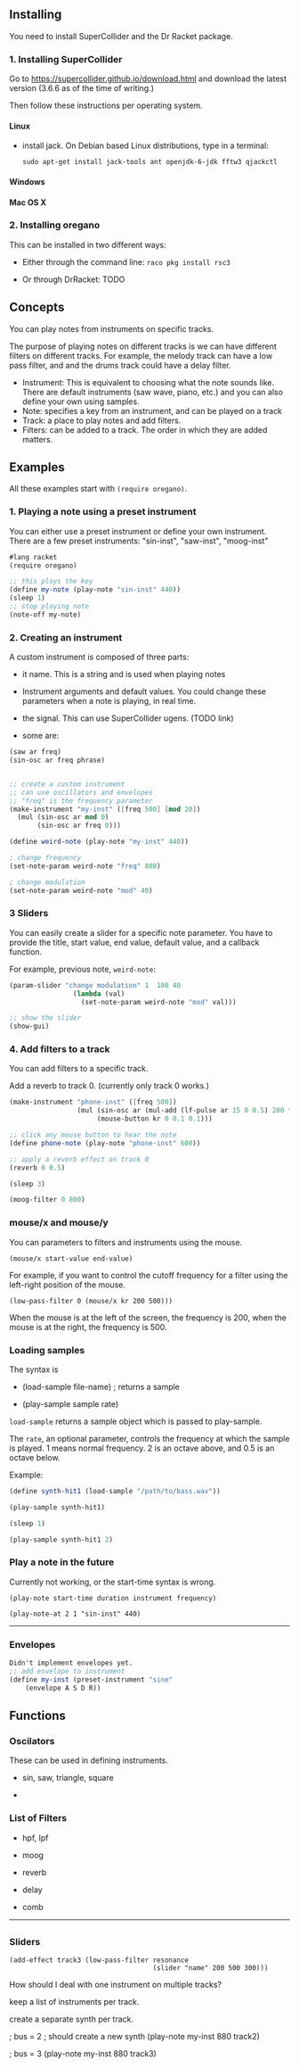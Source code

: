 
## Installing

You need to install SuperCollider and the Dr Racket package.

### 1. Installing SuperCollider

Go to https://supercollider.github.io/download.html and download the latest version (3.6.6 as of the time of writing.)

Then follow these instructions per operating system.

#### Linux

- install jack. On Debian based Linux distributions, type in a terminal:
   
    `sudo apt-get install jack-tools ant openjdk-6-jdk fftw3 qjackctl`

#### Windows

#### Mac OS X


### 2. Installing oregano

This can be installed in two different ways:
- Either through the command line: `raco pkg install rsc3`

- Or through DrRacket: TODO



## Concepts

You can play notes from instruments on specific tracks.

The purpose of playing notes on different tracks is we can have different filters on different tracks. For example, the melody track can have a low pass filter, and and the drums track could have a delay filter.


- Instrument: This is equivalent to choosing what the note sounds like. There are default instruments (saw wave, piano, etc.) and you can also define your own using samples.
- Note: specifies a key from an instrument, and can be played on a track
- Track: a place to play notes and add filters.
- Filters: can be added to a track. The order in which they are added matters.


## Examples

All these examples start with `(require oregano)`.

### 1. Playing a note using a preset instrument

You can either use a preset instrument or define your own instrument. There are a few preset instruments: "sin-inst", "saw-inst", "moog-inst"

```scheme
#lang racket
(require oregano)

;; this plays the key 
(define my-note (play-note "sin-inst" 440))
(sleep 1)
;; stop playing note
(note-off my-note)
```
<!--
Or you can create a note object then play it.

```scheme

(define my-note2 (make-note "sin-inst" 880))

(note-on my-note2)
(sleep 1)
(note-off my-note2)
```
-->

### 2. Creating an instrument
 A custom instrument is composed of three parts:
- it name. This is a string and is used when playing notes
- Instrument arguments and default values. You could change these parameters when a note is playing, in real time.
- the signal. This can use SuperCollider ugens. (TODO link)

- some are:

```scheme
(saw ar freq)
(sin-osc ar freq phrase)
```

```scheme

;; create a custom instrument
;; can use oscillators and envelopes
;; "freq" is the frequency parameter
(make-instrument "my-inst" ([freq 500] [mod 20])
  (mul (sin-osc ar mod 0)
       (sin-osc ar freq 0)))

(define weird-note (play-note "my-inst" 440))

; change frequency
(set-note-param weird-note "freq" 808)

; change modulation
(set-note-param weird-note "mod" 40)

```


### 3 Sliders


You can easily create a slider for a specific note parameter. You have to provide the title, start value, end value, default value, and a callback function.

For example, previous note, `weird-note`:

```scheme
(param-slider "change modulation" 1  100 40
                (lambda (val)
                  (set-note-param weird-note "mod" val)))

;; show the slider
(show-gui)
```



### 4. Add filters to a track

You can add filters to a specific track.

Add a reverb to track 0. (currently only track 0 works.)

```scheme
(make-instrument "phone-inst" ([freq 500])
                 (mul (sin-osc ar (mul-add (lf-pulse ar 15 0 0.5) 200 freq) 0)
                      (mouse-button kr 0 0.1 0.1)))

;; click any mouse button to hear the note
(define phone-note (play-note "phone-inst" 600))

;; apply a reverb effect on track 0
(reverb 0 0.5)

(sleep 3)

(moog-filter 0 800)

```


### mouse/x and mouse/y

You can parameters to filters and instruments using the mouse.

    (mouse/x start-value end-value)

For example, if you want to control the cutoff frequency for a filter using the left-right position of the mouse.

    (low-pass-filter 0 (mouse/x kr 200 500)))

When the mouse is at the left of the screen, the frequency is 200, when the mouse is at the right, the frequency is 500.



### Loading samples

The syntax is

* (load-sample file-name) ; returns a sample

* (play-sample sample rate)

`load-sample` returns a sample object which is passed to play-sample.

The `rate`, an optional parameter, controls the frequency at which the sample is played. 1 means normal frequency. 2 is an octave above, and 0.5 is an octave below.

Example:

```scheme
(define synth-hit1 (load-sample "/path/to/bass.wav"))

(play-sample synth-hit1)

(sleep 1)

(play-sample synth-hit1 2)
```

### Play a note in the future

Currently not working, or the start-time syntax is wrong.

`(play-note start-time duration instrument frequency)`

`(play-note-at 2 1 "sin-inst" 440)`



---
### Envelopes

```scheme
Didn't implement envelopes yet.
;; add envelope to instrument
(define my-inst (preset-instrument "sine"
    (envelope A S D R))
```



## Functions

### Oscilators

These can be used in defining instruments.

- sin, saw, triangle, square

- 


### List of Filters

- hpf, lpf

- moog

- reverb

- delay

- comb




---


##


### Sliders

    (add-effect track3 (low-pass-filter resonance 
                                        (slider "name" 200 500 300)))


How should I deal with one instrument on multiple tracks?

keep a list of instruments per track.

create a separate synth per track.

; bus = 2
; should create a new synth
(play-note my-inst 880 track2)


; bus = 3
(play-note my-inst 880 track3)









